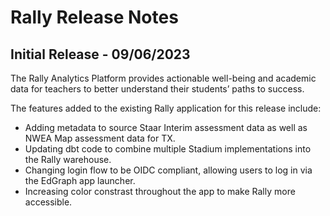 # Rally Release Notes

##  Initial Release - 09/06/2023 

The Rally Analytics Platform provides actionable well-being and academic data for teachers to better understand their students’ paths to success.

The features added to the existing Rally application for this release include:

- Adding metadata to source Staar Interim assessment data as well as NWEA Map assessment data for TX.
- Updating dbt code to combine multiple Stadium implementations into the Rally warehouse.
- Changing login flow to be OIDC compliant, allowing users to log in via the EdGraph app launcher.
- Increasing color constrast throughout the app to make Rally more accessible. 
